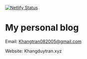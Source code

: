 [![Netlify Status](https://api.netlify.com/api/v1/badges/b81fdaa0-2697-499f-992a-8fa3169ad4d0/deploy-status)](https://app.netlify.com/sites/wizardly-kepler-a8e2cc/deploys)
# My personal blog
Email: Khangtran082005@gmail.com


Website: Khangduytran.xyz
